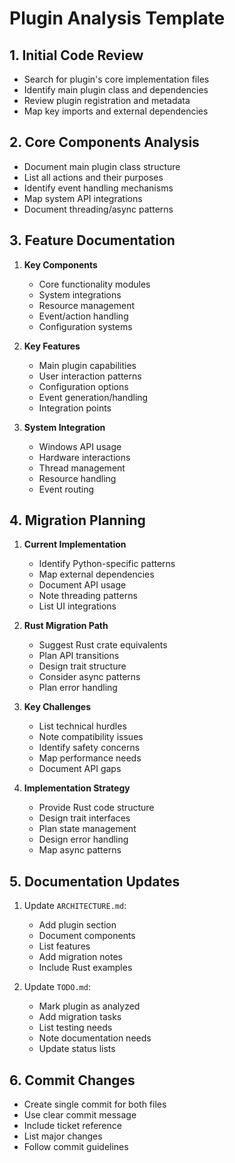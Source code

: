 # Plugin Analysis Template

## 1. Initial Code Review
- Search for plugin's core implementation files
- Identify main plugin class and dependencies
- Review plugin registration and metadata
- Map key imports and external dependencies

## 2. Core Components Analysis
- Document main plugin class structure
- List all actions and their purposes
- Identify event handling mechanisms
- Map system API integrations
- Document threading/async patterns

## 3. Feature Documentation
1. **Key Components**
   - Core functionality modules
   - System integrations
   - Resource management
   - Event/action handling
   - Configuration systems

2. **Key Features**
   - Main plugin capabilities
   - User interaction patterns
   - Configuration options
   - Event generation/handling
   - Integration points

3. **System Integration**
   - Windows API usage
   - Hardware interactions
   - Thread management
   - Resource handling
   - Event routing

## 4. Migration Planning
1. **Current Implementation**
   - Identify Python-specific patterns
   - Map external dependencies
   - Document API usage
   - Note threading patterns
   - List UI integrations

2. **Rust Migration Path**
   - Suggest Rust crate equivalents
   - Plan API transitions
   - Design trait structure
   - Consider async patterns
   - Plan error handling

3. **Key Challenges**
   - List technical hurdles
   - Note compatibility issues
   - Identify safety concerns
   - Map performance needs
   - Document API gaps

4. **Implementation Strategy**
   - Provide Rust code structure
   - Design trait interfaces
   - Plan state management
   - Design error handling
   - Map async patterns

## 5. Documentation Updates
1. Update `ARCHITECTURE.md`:
   - Add plugin section
   - Document components
   - List features
   - Add migration notes
   - Include Rust examples

2. Update `TODO.md`:
   - Mark plugin as analyzed
   - Add migration tasks
   - List testing needs
   - Note documentation needs
   - Update status lists

## 6. Commit Changes
- Create single commit for both files
- Use clear commit message
- Include ticket reference
- List major changes
- Follow commit guidelines

